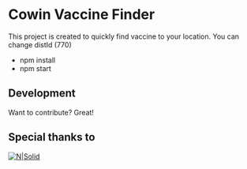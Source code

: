 # Cowin Vaccine Finder

This project is created to quickly find vaccine to your location.
You can change distId (770) 

- npm install
- npm start

## Development

Want to contribute? Great!


## Special thanks to
[![N|Solid](https://img1.digitallocker.gov.in/ndh/smart/images/logo_1.png)](https://apisetu.gov.in/public/marketplace/api/cowin#/)
